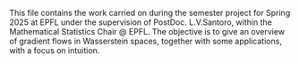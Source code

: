This file contains the work carried on during the semester project for Spring 2025 at EPFL under the supervision of PostDoc. L.V.Santoro, within the Mathematical Statistics Chair @ EPFL. The objective is to give an overview of gradient flows in Wasserstein spaces, together with some applications, with a focus on intuition.
